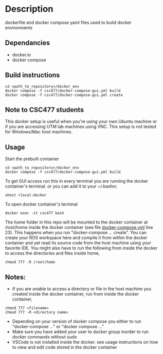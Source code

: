 # Description 
dockerfile and docker compose yaml files used to build docker environments 

## Dependancies
- docker.io
- docker compose 

## Build instructions 


```
cd <path_to_repository>/docker_env 
docker compose -f csc477/docker-compose-gui.yml build
docker compose -f csc477/docker-compose-gui.yml create
```
## Note to CSC477 students 
This docker setup is useful when you're using your own Ubuntu machine or if you are accessing UTM lab machines using VNC. This setup is not tested for Windows/Mac host machines. 


## Usage 

Start the prebuilt container 
```
cd <path_to_repository>/docker_env 
docker compose -f csc477/docker-compose-gui.yml build
```

To get GUI access run this in every terminal you are running the docker container's terminal. or you can add it to your ~/.bashrc
```
xhost +local:docker
```

To open docker container's terminal 
```
docker exec -it csc477 bash 
```

The home folder in this repo will be mounted to the docker container at /root/home inside the docker container (see file [docker-compose.yml](csc477/docker-compose.yml) line 23). This happens when you run "docker-compose ... create". You can create your ROS workspace here and compile it from within the docker container and yet read its source code from the host machine using your favorite IDE. You might also have to run the following from inside the docker to access the directories and files inside home, 
```
chmod 777 -R /root/home
```

## Notes: 
- If you are unable to access a directory or file in the host machine you created inside the docker container, run from inside the docker container,
```
chmod 777 <filename>
chmod 777 -R <directory name>
```
- Depending on your version of docker compose you either to run "docker-compose ..." or "docker compose ..."
- Make sure you have added your user to docker group inorder to run docker commands without sudo 
- VSCode is not installed inside the docker. see usage instructions on how to view and edit code stored in the docker container
